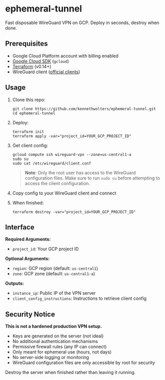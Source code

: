 # ephemeral-tunnel
Fast disposable WireGuard VPN on GCP. Deploy in seconds, destroy when done.

## Prerequisites
- Google Cloud Platform account with billing enabled
- [Google Cloud SDK](https://cloud.google.com/sdk/docs/install) (`gcloud`)
- [Terraform](https://developer.hashicorp.com/terraform/install) (v0.14+)
- WireGuard client ([official clients](https://www.wireguard.com/install/))

## Usage
1. Clone this repo:
   ```
   git clone https://github.com/kennethwolters/ephemeral-tunnel.git
   cd ephemeral-tunnel
   ```

2. Deploy:
   ```
   terraform init
   terraform apply -var="project_id=YOUR_GCP_PROJECT_ID"
   ```

3. Get client config:
   ```
   gcloud compute ssh wireguard-vpn --zone=us-central1-a
   sudo su
   sudo cat /etc/wireguard/client.conf
   ```
   > **Note**: Only the root user has access to the WireGuard configuration files. Make sure to run `sudo su` before attempting to access the client configuration.

4. Copy config to your WireGuard client and connect

5. When finished:
   ```
   terraform destroy -var="project_id=YOUR_GCP_PROJECT_ID"
   ```

## Interface
**Required Arguments:**
- `project_id`: Your GCP project ID

**Optional Arguments:**
- `region`: GCP region (default: `us-central1`)
- `zone`: GCP zone (default: `us-central1-a`)

**Outputs:**
- `instance_ip`: Public IP of the VPN server
- `client_config_instructions`: Instructions to retrieve client config

## Security Notice
**This is not a hardened production VPN setup.**
- Keys are generated on the server (not ideal)
- No additional authentication mechanisms
- Permissive firewall rules (any IP can connect)
- Only meant for ephemeral use (hours, not days)
- No server-side logging or monitoring
- WireGuard configuration files are only accessible by root for security

Destroy the server when finished rather than leaving it running.
